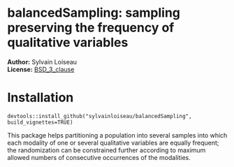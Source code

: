 # balancedSampling: sampling preserving the frequency of qualitative variables

**Author:** Sylvain Loiseau<br/>
**License:** [BSD_3_clause](https://opensource.org/licenses/BSD-3-Clause)


# Installation

```{r}
devtools::install_github("sylvainloiseau/balancedSampling",  build_vignettes=TRUE)

```

This package helps partitioning a population into several samples into which each modality of one or several qualitative variables are equally frequent; the randomization can be constrained further according to maximum allowed numbers of consecutive occurrences of the modalities.

